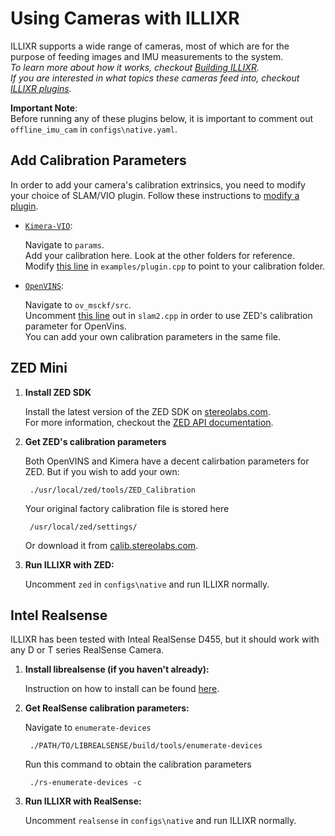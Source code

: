 
# Using Cameras with ILLIXR

ILLIXR supports a wide range of cameras, most of which are for the purpose of feeding images and IMU measurements to the system. <br>
*To learn more about how it works, checkout [Building ILLIXR][12].* <br>
*If you are interested in what topics these cameras feed into, checkout [ILLIXR plugins][10].*


**Important Note**: <br>
Before running any of these plugins below, it is important to comment out `offline_imu_cam` in `configs\native.yaml`. <br>

## Add Calibration Parameters
In order to add your camera's calibration extrinsics, you need to modify your choice of SLAM/VIO plugin. Follow these instructions to [modify a plugin][21].

-   [`Kimera-VIO`][5]:
    
    Navigate to `params`. <br>
    Add your calibration here. Look at the other folders for reference. <br>
    Modify [this line][7] in `examples/plugin.cpp` to point to your calibration folder. 

-   [`OpenVINS`][6]:
    
    Navigate to `ov_msckf/src`.<br>
    Uncomment [this line][3] out in `slam2.cpp` in order to use ZED's calibration parameter for OpenVins. <br>
    You can add your own calibration parameters in the same file.     

## ZED Mini

1. **Install ZED SDK** 

    Install the latest version of the ZED SDK on [stereolabs.com][1].<br>
    For more information, checkout the [ZED API documentation][2].

2. **Get ZED's calibration parameters**

    Both OpenVINS and Kimera have a decent calirbation parameters for ZED. But if you wish to add your own: 
    
        ./usr/local/zed/tools/ZED_Calibration

    Your original factory calibration file is stored here

        /usr/local/zed/settings/

    Or download it from [calib.stereolabs.com][8].

3. **Run ILLIXR with ZED:**  

    Uncomment `zed` in `configs\native` and run ILLIXR normally.

## Intel Realsense 

ILLIXR has been tested with Inteal RealSense D455, but it should work with any D or T series RealSense Camera. 

1. **Install librealsense (if you haven't already):**

    Instruction on how to install can be found [here][4].

2. **Get RealSense calibration parameters:**

    Navigate to `enumerate-devices`
    
        ./PATH/TO/LIBREALSENSE/build/tools/enumerate-devices 

    Run this command to obtain the calibration parameters

        ./rs-enumerate-devices -c

3. **Run ILLIXR with RealSense:**  

    Uncomment `realsense` in `configs\native` and run ILLIXR normally.



[//]: # (- References -)

[1]: https://www.stereolabs.com/docs/installation/linux/
[2]: https://www.stereolabs.com/docs/api/
[3]: https://github.com/ILLIXR/open_vins/blob/43b42dddaf9d3b8e6257e0bb8a91053b59a677e4/ov_msckf/src/slam2.cpp#L24
[4]: https://github.com/IntelRealSense/librealsense/blob/development/doc/distribution_linux.md
[5]: https://github.com/ILLIXR/Kimera-VIO
[6]: https://github.com/ILLIXR/open_vins
[7]: https://github.com/ILLIXR/Kimera-VIO/blob/4ba8c4a8deede4fa089b545fd34ce100a38bf4b2/examples/plugin.cpp#L26
[8]: https://www.stereolabs.com/developers/calib/

[//]: # (- Internal -)

[10]:   illixr_plugins.md
[11]:   writing_your_plugin.md
[12]:   building_illixr.md
[13]:   glossary.md#spindle
[14]:   glossary.md#switchboard
[15]:   glossary.md#phonebook
[16]:   virtualization.md
[17]:   glossary.md#xvfb
[18]:   glossary.md#monado
[19]:   glossary.md#openxr
[20]:   glossary.md#qemu-kvm
[21]:   modifying_a_plugin.md